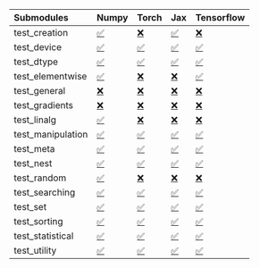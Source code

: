| Submodules        | Numpy                                                                                                                           | Torch                                                                                                                           | Jax                                                                                                                             | Tensorflow                                                                                                                      |
|:------------------|:--------------------------------------------------------------------------------------------------------------------------------|:--------------------------------------------------------------------------------------------------------------------------------|:--------------------------------------------------------------------------------------------------------------------------------|:--------------------------------------------------------------------------------------------------------------------------------|
| test_creation     | <a href="https://github.com/unifyai/ivy/runs/8145004137?check_suite_focus=true" rel="noopener noreferrer" target="_blank">✅</a> | <a href="https://github.com/unifyai/ivy/runs/8145006618?check_suite_focus=true" rel="noopener noreferrer" target="_blank">❌</a> | <a href="https://github.com/unifyai/ivy/runs/8145008993?check_suite_focus=true" rel="noopener noreferrer" target="_blank">✅</a> | <a href="https://github.com/unifyai/ivy/runs/8145011905?check_suite_focus=true" rel="noopener noreferrer" target="_blank">❌</a> |
| test_device       | <a href="https://github.com/unifyai/ivy/runs/8145004346?check_suite_focus=true" rel="noopener noreferrer" target="_blank">✅</a> | <a href="https://github.com/unifyai/ivy/runs/8145006734?check_suite_focus=true" rel="noopener noreferrer" target="_blank">✅</a> | <a href="https://github.com/unifyai/ivy/runs/8145009118?check_suite_focus=true" rel="noopener noreferrer" target="_blank">✅</a> | <a href="https://github.com/unifyai/ivy/runs/8145012100?check_suite_focus=true" rel="noopener noreferrer" target="_blank">✅</a> |
| test_dtype        | <a href="https://github.com/unifyai/ivy/runs/8145004510?check_suite_focus=true" rel="noopener noreferrer" target="_blank">✅</a> | <a href="https://github.com/unifyai/ivy/runs/8145006850?check_suite_focus=true" rel="noopener noreferrer" target="_blank">✅</a> | <a href="https://github.com/unifyai/ivy/runs/8145009303?check_suite_focus=true" rel="noopener noreferrer" target="_blank">✅</a> | <a href="https://github.com/unifyai/ivy/runs/8145012299?check_suite_focus=true" rel="noopener noreferrer" target="_blank">✅</a> |
| test_elementwise  | <a href="https://github.com/unifyai/ivy/runs/8145004684?check_suite_focus=true" rel="noopener noreferrer" target="_blank">✅</a> | <a href="https://github.com/unifyai/ivy/runs/8145006973?check_suite_focus=true" rel="noopener noreferrer" target="_blank">❌</a> | <a href="https://github.com/unifyai/ivy/runs/8145009469?check_suite_focus=true" rel="noopener noreferrer" target="_blank">❌</a> | <a href="https://github.com/unifyai/ivy/runs/8145012454?check_suite_focus=true" rel="noopener noreferrer" target="_blank">✅</a> |
| test_general      | <a href="https://github.com/unifyai/ivy/runs/8145004807?check_suite_focus=true" rel="noopener noreferrer" target="_blank">❌</a> | <a href="https://github.com/unifyai/ivy/runs/8145007087?check_suite_focus=true" rel="noopener noreferrer" target="_blank">❌</a> | <a href="https://github.com/unifyai/ivy/runs/8145009802?check_suite_focus=true" rel="noopener noreferrer" target="_blank">❌</a> | <a href="https://github.com/unifyai/ivy/runs/8145012636?check_suite_focus=true" rel="noopener noreferrer" target="_blank">❌</a> |
| test_gradients    | <a href="https://github.com/unifyai/ivy/runs/8145005009?check_suite_focus=true" rel="noopener noreferrer" target="_blank">❌</a> | <a href="https://github.com/unifyai/ivy/runs/8145007215?check_suite_focus=true" rel="noopener noreferrer" target="_blank">❌</a> | <a href="https://github.com/unifyai/ivy/runs/8145010025?check_suite_focus=true" rel="noopener noreferrer" target="_blank">❌</a> | <a href="https://github.com/unifyai/ivy/runs/8145012792?check_suite_focus=true" rel="noopener noreferrer" target="_blank">❌</a> |
| test_linalg       | <a href="https://github.com/unifyai/ivy/runs/8145005175?check_suite_focus=true" rel="noopener noreferrer" target="_blank">✅</a> | <a href="https://github.com/unifyai/ivy/runs/8145007367?check_suite_focus=true" rel="noopener noreferrer" target="_blank">❌</a> | <a href="https://github.com/unifyai/ivy/runs/8145010268?check_suite_focus=true" rel="noopener noreferrer" target="_blank">❌</a> | <a href="https://github.com/unifyai/ivy/runs/8145012961?check_suite_focus=true" rel="noopener noreferrer" target="_blank">❌</a> |
| test_manipulation | <a href="https://github.com/unifyai/ivy/runs/8145005300?check_suite_focus=true" rel="noopener noreferrer" target="_blank">✅</a> | <a href="https://github.com/unifyai/ivy/runs/8145007602?check_suite_focus=true" rel="noopener noreferrer" target="_blank">✅</a> | <a href="https://github.com/unifyai/ivy/runs/8145010444?check_suite_focus=true" rel="noopener noreferrer" target="_blank">✅</a> | <a href="https://github.com/unifyai/ivy/runs/8145013107?check_suite_focus=true" rel="noopener noreferrer" target="_blank">✅</a> |
| test_meta         | <a href="https://github.com/unifyai/ivy/runs/8145005463?check_suite_focus=true" rel="noopener noreferrer" target="_blank">✅</a> | <a href="https://github.com/unifyai/ivy/runs/8145007787?check_suite_focus=true" rel="noopener noreferrer" target="_blank">✅</a> | <a href="https://github.com/unifyai/ivy/runs/8145010587?check_suite_focus=true" rel="noopener noreferrer" target="_blank">✅</a> | <a href="https://github.com/unifyai/ivy/runs/8145013214?check_suite_focus=true" rel="noopener noreferrer" target="_blank">✅</a> |
| test_nest         | <a href="https://github.com/unifyai/ivy/runs/8145005612?check_suite_focus=true" rel="noopener noreferrer" target="_blank">✅</a> | <a href="https://github.com/unifyai/ivy/runs/8145007912?check_suite_focus=true" rel="noopener noreferrer" target="_blank">✅</a> | <a href="https://github.com/unifyai/ivy/runs/8145010722?check_suite_focus=true" rel="noopener noreferrer" target="_blank">✅</a> | <a href="https://github.com/unifyai/ivy/runs/8145013433?check_suite_focus=true" rel="noopener noreferrer" target="_blank">✅</a> |
| test_random       | <a href="https://github.com/unifyai/ivy/runs/8145005771?check_suite_focus=true" rel="noopener noreferrer" target="_blank">✅</a> | <a href="https://github.com/unifyai/ivy/runs/8145008047?check_suite_focus=true" rel="noopener noreferrer" target="_blank">❌</a> | <a href="https://github.com/unifyai/ivy/runs/8145010884?check_suite_focus=true" rel="noopener noreferrer" target="_blank">❌</a> | <a href="https://github.com/unifyai/ivy/runs/8145013552?check_suite_focus=true" rel="noopener noreferrer" target="_blank">❌</a> |
| test_searching    | <a href="https://github.com/unifyai/ivy/runs/8145005947?check_suite_focus=true" rel="noopener noreferrer" target="_blank">✅</a> | <a href="https://github.com/unifyai/ivy/runs/8145008269?check_suite_focus=true" rel="noopener noreferrer" target="_blank">✅</a> | <a href="https://github.com/unifyai/ivy/runs/8145011011?check_suite_focus=true" rel="noopener noreferrer" target="_blank">✅</a> | <a href="https://github.com/unifyai/ivy/runs/8145013681?check_suite_focus=true" rel="noopener noreferrer" target="_blank">✅</a> |
| test_set          | <a href="https://github.com/unifyai/ivy/runs/8145006117?check_suite_focus=true" rel="noopener noreferrer" target="_blank">✅</a> | <a href="https://github.com/unifyai/ivy/runs/8145008418?check_suite_focus=true" rel="noopener noreferrer" target="_blank">✅</a> | <a href="https://github.com/unifyai/ivy/runs/8145011127?check_suite_focus=true" rel="noopener noreferrer" target="_blank">✅</a> | <a href="https://github.com/unifyai/ivy/runs/8145013818?check_suite_focus=true" rel="noopener noreferrer" target="_blank">✅</a> |
| test_sorting      | <a href="https://github.com/unifyai/ivy/runs/8145006224?check_suite_focus=true" rel="noopener noreferrer" target="_blank">✅</a> | <a href="https://github.com/unifyai/ivy/runs/8145008537?check_suite_focus=true" rel="noopener noreferrer" target="_blank">✅</a> | <a href="https://github.com/unifyai/ivy/runs/8145011322?check_suite_focus=true" rel="noopener noreferrer" target="_blank">✅</a> | <a href="https://github.com/unifyai/ivy/runs/8145013938?check_suite_focus=true" rel="noopener noreferrer" target="_blank">✅</a> |
| test_statistical  | <a href="https://github.com/unifyai/ivy/runs/8145006368?check_suite_focus=true" rel="noopener noreferrer" target="_blank">✅</a> | <a href="https://github.com/unifyai/ivy/runs/8145008705?check_suite_focus=true" rel="noopener noreferrer" target="_blank">✅</a> | <a href="https://github.com/unifyai/ivy/runs/8145011575?check_suite_focus=true" rel="noopener noreferrer" target="_blank">✅</a> | <a href="https://github.com/unifyai/ivy/runs/8145014068?check_suite_focus=true" rel="noopener noreferrer" target="_blank">✅</a> |
| test_utility      | <a href="https://github.com/unifyai/ivy/runs/8145006488?check_suite_focus=true" rel="noopener noreferrer" target="_blank">✅</a> | <a href="https://github.com/unifyai/ivy/runs/8145008834?check_suite_focus=true" rel="noopener noreferrer" target="_blank">✅</a> | <a href="https://github.com/unifyai/ivy/runs/8145011759?check_suite_focus=true" rel="noopener noreferrer" target="_blank">✅</a> | <a href="https://github.com/unifyai/ivy/runs/8145014211?check_suite_focus=true" rel="noopener noreferrer" target="_blank">✅</a> |